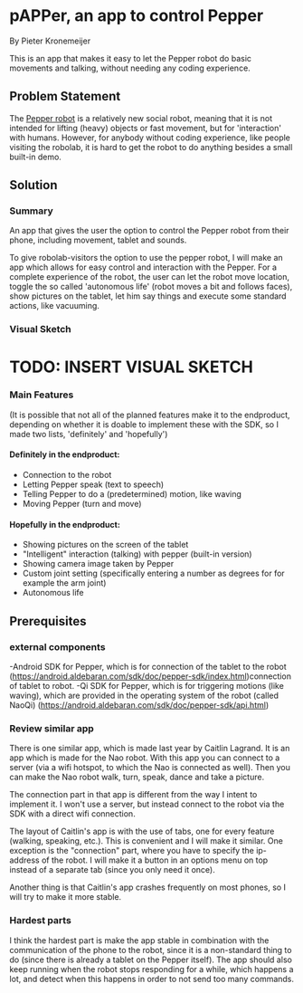 # pAPPer, an app to control Pepper

By Pieter Kronemeijer

This is an app that makes it easy to let the Pepper robot do basic movements and talking, without needing any coding experience.

## Problem Statement
The [Pepper robot](http://pepperrobothire.com/wp-content/uploads/2016/08/pepperhire1.png) is a relatively new social robot, meaning that it is not intended for lifting (heavy) objects or fast movement, but for 'interaction' with humans. However, for anybody without coding experience, like people visiting the robolab, it is hard to get the robot to do anything besides a small built-in demo.



## Solution
### Summary
An app that gives the user the option to control the Pepper robot from their phone, including movement, tablet and sounds.

To give robolab-visitors the option to use the pepper robot, I will make an app which allows for easy control and interaction with the Pepper. For a complete experience of the robot, the user can let the robot move location, toggle the so called 'autonomous life' (robot moves a bit and follows faces), show pictures on the tablet, let him say things and execute some standard actions, like vacuuming.

### Visual Sketch
# TODO: INSERT VISUAL SKETCH

### Main Features
(It is possible that not all of the planned features make it to the endproduct, depending on whether it is doable to implement these with the SDK, so I made two lists, 'definitely' and 'hopefully')

#### Definitely in the endproduct:
- Connection to the robot
- Letting Pepper speak (text to speech)
- Telling Pepper to do a (predetermined) motion, like waving
- Moving Pepper (turn and move)

#### Hopefully in the endproduct:
- Showing pictures on the screen of the tablet
- "Intelligent" interaction (talking) with pepper (built-in version)
- Showing camera image taken by Pepper
- Custom joint setting (specifically entering a number as degrees for for example the arm joint)
- Autonomous life


## Prerequisites
### external components
-Android SDK for Pepper, which is for connection of the tablet to the robot (https://android.aldebaran.com/sdk/doc/pepper-sdk/index.html)connection of tablet to robot.
-Qi SDK for Pepper, which is for triggering motions (like waving), which are provided in the operating system of the robot (called NaoQi) (https://android.aldebaran.com/sdk/doc/pepper-sdk/api.html)

### Review similar app
There is one similar app, which is made last year by Caitlin Lagrand. It is an app which is made for the Nao robot. With this app you can connect to a server (via a wifi hotspot, to which the Nao is connected as well). Then you can make the Nao robot walk, turn, speak, dance and take a picture. 

The connection part in that app is different from the way I intent to implement it. I won't use a server, but instead connect to the robot via the SDK with a direct wifi connection. 

The layout of Caitlin's app is with the use of tabs, one for every feature (walking, speaking, etc.). This is convenient and I will make it similar. One exception is the "connection" part, where you have to specify the ip-address of the robot. I will make it a button in an options menu on top instead of a separate tab (since you only need it once). 

Another thing is that Caitlin's app crashes frequently on most phones, so I will try to make it more stable.

### Hardest parts
I think the hardest part is make the app stable in combination with the communication of the phone to the robot, since it is a non-standard thing to do (since there is already a tablet on the Pepper itself). The app should also keep running when the robot stops responding for a while, which happens a lot, and detect when this happens in order to not send too many commands.

